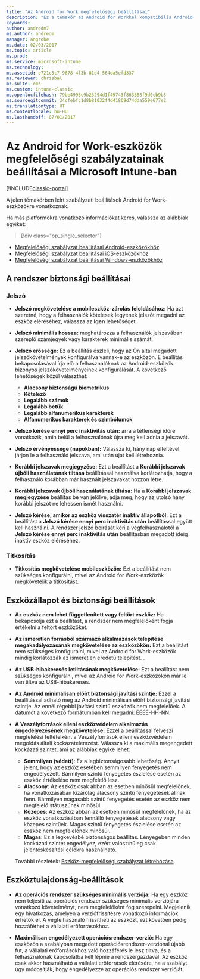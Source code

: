 ```yaml
---
title: "Az Android for Work megfelelőségi beállításai"
description: "Ez a témakör az Android for Workkel kompatibilis Android-eszközök eszközmegfelelőségi szabályzatainak beállításait mutatja be."
keywords: 
author: andredm7
ms.author: andredm
manager: angrobe
ms.date: 02/03/2017
ms.topic: article
ms.prod: 
ms.service: microsoft-intune
ms.technology: 
ms.assetid: e721c5c7-9678-4f3b-81d4-564da5efd337
ms.reviewer: chrisbal
ms.suite: ems
ms.custom: intune-classic
ms.openlocfilehash: 79be4993c9b23294d1f49743f863588f9d0cb9b5
ms.sourcegitcommit: 34cfebfc1d8b81032f4d41869d74dda559e677e2
ms.translationtype: HT
ms.contentlocale: hu-HU
ms.lasthandoff: 07/01/2017
---
```

# <a name="compliance-policy-settings-for-android-for-work-devices-in-microsoft-intune"></a>Az Android for Work-eszközök megfelelőségi szabályzatainak beállításai a Microsoft Intune-ban

[!INCLUDE[classic-portal](../includes/classic-portal.md)]

A jelen témakörben leírt szabályzati beállítások Android for Work-eszközökre vonatkoznak.

Ha más platformokra vonatkozó információkat keres, válassza az alábbiak egyikét:
> [!div class="op_single_selector"]
- [Megfelelőségi szabályzat beállításai Android-eszközökhöz](android-compliance-policy-settings-in-microsoft-intune.md)
- [Megfelelőségi szabályzat beállításai iOS-eszközökhöz](ios-compliance-policy-settings-in-microsoft-intune.md)
- [Megfelelőségi szabályzat beállításai Windows-eszközökhöz](windows-compliance-policy-settings-in-microsoft-intune.md)

## <a name="system-security-settings"></a>A rendszer biztonsági beállításai
### <a name="password"></a>Jelszó
- **Jelszó megkövetelése a mobileszköz-zárolás feloldásához:** Ha azt szeretné, hogy a felhasználók kötelesek legyenek jelszót megadni az eszköz eléréséhez, válassza az **Igen** lehetőséget.

-  **Jelszó minimális hossza:** meghatározza a felhasználók jelszavában szereplő számjegyek vagy karakterek minimális számát.

- **Jelszó erőssége:** Ez a beállítás észleli, hogy az Ön által megadott jelszókövetelmények konfigurálva vannak-e az eszközön. E beállítás bekapcsolásával írja elő a felhasználóknak az Android-eszközök bizonyos jelszókövetelményeinek konfigurálását. A következő lehetőségek közül választhat:
  -   **Alacsony biztonságú biometrikus**
  - **Kötelező**
  -   **Legalább számok**
  -   **Legalább betűk**
  -   **Legalább alfanumerikus karakterek**
  -   **Alfanumerikus karakterek és szimbólumok**

- **Jelszó kérése ennyi perc inaktivitás után:** arra a tétlenségi időre vonatkozik, amin belül a felhasználónak újra meg kell adnia a jelszavát.

- **Jelszó érvényessége (napokban):** Válassza ki, hány nap elteltével járjon le a felhasználó jelszava, ami után újat kell létrehoznia.

- **Korábbi jelszavak megjegyzése:** Ezt a beállítást a **Korábbi jelszavak újbóli használatának tiltása** beállítással használva korlátozhatja, hogy a felhasználó korábban már használt jelszavakat hozzon létre.

- **Korábbi jelszavak újbóli használatának tiltása:** Ha a **Korábbi jelszavak megjegyzése** beállítás be van jelölve, adja meg, hogy az utolsó hány korábbi jelszót ne lehessen ismét használni.

- **Jelszó kérése, amikor az eszköz visszatér inaktív állapotból:** Ezt a beállítást a **Jelszó kérése ennyi perc inaktivitás után** beállítással együtt kell használni. A rendszer jelszó beírását kéri a végfelhasználótól a **Jelszó kérése ennyi perc inaktivitás után** beállításban megadott ideig inaktív eszköz eléréséhez.

### <a name="encryption"></a>Titkosítás
- **Titkosítás megkövetelése mobileszközön:** Ezt a beállítást nem szükséges konfigurálni, mivel az Android for Work-eszközök megkövetelik a titkosítást.

## <a name="device-health-and-security-settings"></a>Eszközállapot és biztonsági beállítások

- **Az eszköz nem lehet függetlenített vagy feltört eszköz:** Ha bekapcsolja ezt a beállítást, a rendszer nem megfelelőként fogja értékelni a feltört eszközöket.
- **Az ismeretlen forrásból származó alkalmazások telepítése megakadályozásának megkövetelése az eszközökön:** Ezt a beállítást nem szükséges konfigurálni, mivel az Android for Work-eszközök mindig korlátozzák az ismeretlen eredetű telepítést. .  

- **Az USB-hibakeresés letiltásának megkövetelése:** Ezt a beállítást nem szükséges konfigurálni, mivel az Android for Work-eszközökön már le van tiltva az USB-hibakeresés.

- **Az Android minimálisan előírt biztonsági javítási szintje:** Ezzel a beállítással adható meg az Android minimálisan előírt biztonsági javítási szintje.  Az ennél régebbi javítási szintű eszközök nem megfelelőek. A dátumot a következő formátumban kell megadni: ÉÉÉÉ-HH-NN.
- **A Veszélyforrások elleni eszközvédelem alkalmazás engedélyezésének megkövetelése:** Ezzel a beállítással felveszi megfelelési feltételként a Veszélyforrások elleni eszközvédelem megoldás általi kockázatelemzést. Válassza ki a maximális megengedett kockázati szintet, ami az alábbiak egyike lehet:

  - **Semmilyen (védett)**: Ez a legbiztonságosabb lehetőség. Annyit jelent, hogy az eszköz esetében semmilyen fenyegetés nem engedélyezett. Bármilyen szintű fenyegetés észlelése esetén az eszköz értékelése nem megfelelő lesz.
  - **Alacsony**: Az eszköz csak abban az esetben minősül megfelelőnek, ha vonatkozásában kizárólag alacsony szintű fenyegetések állnak fenn. Bármilyen magasabb szintű fenyegetés esetén az eszköz nem megfelelő státuszúnak minősül.
  - **Közepes**: Az eszköz abban az esetben minősül megfelelőnek, ha az eszköz vonatkozásában fennálló fenyegetések alacsony vagy közepes szintűek. Magas szintű fenyegetés észlelése esetén az eszköz nem megfelelőnek minősül.
  - **Magas**: Ez a legkevésbé biztonságos beállítás. Lényegében minden kockázati szintet engedélyez, ezért valószínűleg csak jelentéskészítési célokra használható.

  További részletek: [Eszköz-megfelelőségi szabályzat létrehozása](create-lookout-device-compliance-policy.md).

## <a name="device-property-settings"></a>Eszköztulajdonság-beállítások
- **Az operációs rendszer szükséges minimális verziója:** Ha egy eszköz nem teljesíti az operációs rendszer szükséges minimális verziójára vonatkozó követelményt, nem megfelelőként fog szerepelni.
  Megjelenik egy hivatkozás, amelyen a verziófrissítésre vonatkozó információk érhetők el. A végfelhasználó frissítheti az eszközt, ezt követően pedig hozzáférhet a vállalati erőforrásokhoz.

- **Maximálisan engedélyezett operációsrendszer-verzió:** Ha egy eszközön a szabályban megadott operációsrendszer-verziónál újabb fut, a vállalati erőforrásokhoz való hozzáférés le lesz tiltva, és a felhasználónak kapcsolatba kell lépnie a rendszergazdával. Az eszköz csak akkor használható a vállalati erőforrások elérésére, ha a szabályt úgy módosítják, hogy engedélyezze az operációs rendszer verzióját.
